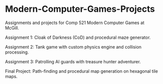 Modern-Computer-Games-Projects
==============================

Assignments and projects for Comp 521 Modern Computer Games at McGill.

Assignment 1: Cloak of Darkness (CoD) and procedural maze generator.

Assignment 2: Tank game with custom physics engine and collision processing.

Assignment 3: Patrolling AI guards with treasure hunter adventurer.

Final Project: Path-finding and procedural map generation on hexagonal tile maps.
